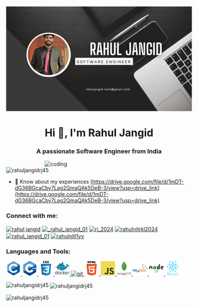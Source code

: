 ![logo](https://github.com/rahuljangidrj45/rahuljangidrj45/blob/main/banner.png)
<h1 align="center">Hi 👋, I'm Rahul Jangid</h1>
<h3 align="center">A passionate Software Engineer from India</h3>
<img align ="right" alt="coding" width="400" src="https://camo.githubusercontent.com/7de37139d0b4c1ce40865e799b446c0e963a3dd8fb68d239707237c40604fa3d/68747470733a2f2f63646e2e6472696262626c652e636f6d2f75736572732f3733303730332f73637265656e73686f74732f363538313234332f6176656e746f2e676966">
<p align="left"> <img src="https://komarev.com/ghpvc/?username=rahuljangidrj45&label=Profile%20views&color=0e75b6&style=flat" alt="rahuljangidrj45" /> </p>

- 📄 Know about my experiences [https://drive.google.com/file/d/1mDT-dG36BGcaCby7Lag2QmaQAk5DeB-3/view?usp=drive_link](https://drive.google.com/file/d/1mDT-dG36BGcaCby7Lag2QmaQAk5DeB-3/view?usp=drive_link)

<h3 align="left">Connect with me:</h3>
<p align="left">
<a href="https://linkedin.com/in/rahul jangid" target="blank"><img align="center" src="https://raw.githubusercontent.com/rahuldkjain/github-profile-readme-generator/master/src/images/icons/Social/linked-in-alt.svg" alt="rahul jangid" height="30" width="40" /></a>
<a href="https://instagram.com/_rahul_jangid_01" target="blank"><img align="center" src="https://raw.githubusercontent.com/rahuldkjain/github-profile-readme-generator/master/src/images/icons/Social/instagram.svg" alt="_rahul_jangid_01" height="30" width="40" /></a>
<a href="https://www.codechef.com/users/rj_2024" target="blank"><img align="center" src="https://cdn.jsdelivr.net/npm/simple-icons@3.1.0/icons/codechef.svg" alt="rj_2024" height="30" width="40" /></a>
<a href="https://codeforces.com/profile/rahulnitrkl2024" target="blank"><img align="center" src="https://raw.githubusercontent.com/rahuldkjain/github-profile-readme-generator/master/src/images/icons/Social/codeforces.svg" alt="rahulnitrkl2024" height="30" width="40" /></a>
<a href="https://www.leetcode.com/rahul_jangid_01" target="blank"><img align="center" src="https://raw.githubusercontent.com/rahuldkjain/github-profile-readme-generator/master/src/images/icons/Social/leet-code.svg" alt="rahul_jangid_01" height="30" width="40" /></a>
<a href="https://auth.geeksforgeeks.org/user/rahulnitl1yv" target="blank"><img align="center" src="https://raw.githubusercontent.com/rahuldkjain/github-profile-readme-generator/master/src/images/icons/Social/geeks-for-geeks.svg" alt="rahulnitl1yv" height="30" width="40" /></a>
</p>

<h3 align="left">Languages and Tools:</h3>
<p align="left"> <a href="https://www.cprogramming.com/" target="_blank" rel="noreferrer"> <img src="https://raw.githubusercontent.com/devicons/devicon/master/icons/c/c-original.svg" alt="c" width="40" height="40"/> </a> <a href="https://www.w3schools.com/cpp/" target="_blank" rel="noreferrer"> <img src="https://raw.githubusercontent.com/devicons/devicon/master/icons/cplusplus/cplusplus-original.svg" alt="cplusplus" width="40" height="40"/> </a> <a href="https://www.w3schools.com/css/" target="_blank" rel="noreferrer"> <img src="https://raw.githubusercontent.com/devicons/devicon/master/icons/css3/css3-original-wordmark.svg" alt="css3" width="40" height="40"/> </a> <a href="https://www.docker.com/" target="_blank" rel="noreferrer"> <img src="https://raw.githubusercontent.com/devicons/devicon/master/icons/docker/docker-original-wordmark.svg" alt="docker" width="40" height="40"/> </a> <a href="https://git-scm.com/" target="_blank" rel="noreferrer"> <img src="https://www.vectorlogo.zone/logos/git-scm/git-scm-icon.svg" alt="git" width="40" height="40"/> </a> <a href="https://www.w3.org/html/" target="_blank" rel="noreferrer"> <img src="https://raw.githubusercontent.com/devicons/devicon/master/icons/html5/html5-original-wordmark.svg" alt="html5" width="40" height="40"/> </a> <a href="https://developer.mozilla.org/en-US/docs/Web/JavaScript" target="_blank" rel="noreferrer"> <img src="https://raw.githubusercontent.com/devicons/devicon/master/icons/javascript/javascript-original.svg" alt="javascript" width="40" height="40"/> </a> <a href="https://www.mongodb.com/" target="_blank" rel="noreferrer"> <img src="https://raw.githubusercontent.com/devicons/devicon/master/icons/mongodb/mongodb-original-wordmark.svg" alt="mongodb" width="40" height="40"/> </a> <a href="https://www.mysql.com/" target="_blank" rel="noreferrer"> <img src="https://raw.githubusercontent.com/devicons/devicon/master/icons/mysql/mysql-original-wordmark.svg" alt="mysql" width="40" height="40"/> </a> <a href="https://nodejs.org" target="_blank" rel="noreferrer"> <img src="https://raw.githubusercontent.com/devicons/devicon/master/icons/nodejs/nodejs-original-wordmark.svg" alt="nodejs" width="40" height="40"/> </a> <a href="https://reactjs.org/" target="_blank" rel="noreferrer"> <img src="https://raw.githubusercontent.com/devicons/devicon/master/icons/react/react-original-wordmark.svg" alt="react" width="40" height="40"/> </a> </p>

<p><img align="left" src="https://github-readme-stats.vercel.app/api/top-langs?username=rahuljangidrj45&show_icons=true&locale=en&layout=compact" alt="rahuljangidrj45" /></p>

<p>&nbsp;<img align="center" src="https://github-readme-stats.vercel.app/api?username=rahuljangidrj45&show_icons=true&locale=en" alt="rahuljangidrj45" /></p>

<p><img align="center" src="https://github-readme-streak-stats.herokuapp.com/?user=rahuljangidrj45&" alt="rahuljangidrj45" /></p>

